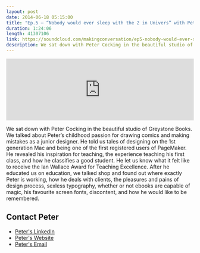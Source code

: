 ```yaml
---
layout: post
date: 2014-06-18 05:15:00
title: "Ep.5 – “Nobody would ever sleep with the 2 in Univers” with Peter Cocking of PeterCo Design"
duration: 1:24:06
length: 41307106
link: https://soundcloud.com/makingconversation/ep5-nobody-would-ever-sleep-with-the-2-in-univers-with-peter-cocking-of-peterco-design
description: We sat down with Peter Cocking in the beautiful studio of Greystone Books. We talked about Peter’s childhood, his early years as a designer, teaching, winning awards, screen fonts, and discontent.
---
```


<iframe width="100%" height="166" scrolling="no" frameborder="no" src="https://w.soundcloud.com/player/?url=https%3A//api.soundcloud.com/tracks/154906856&amp;color=ff5959&amp;auto_play=false&amp;hide_related=false&amp;show_artwork=true&amp;show_comments=true&amp;show_user=true&amp;show_reposts=false"></iframe>

We sat down with Peter Cocking in the beautiful studio of Greystone Books. We talked about Peter’s childhood passion for drawing comics and making mistakes as a junior designer. He told us tales of designing on the 1st generation Mac and being one of the first registered users of PageMaker. He revealed his inspiration for teaching, the experience teaching his first class, and how he classifies a good student. He let us know what it felt like to receive the Ian Wallace Award for Teaching Excellence. After he educated us on education, we talked shop and found out where exactly Peter is working, how he deals with clients, the pleasures and pains of design process, sexless typography, whether or not ebooks are capable of magic, his favourite screen fonts, discontent, and how he would like to be remembered.
  
## Contact Peter
- [Peter's LinkedIn](https://www.linkedin.com/in/peterco)
- [Peter's Website](http://www.petercodesign.com/)
- <a href="mailto:cockingp@ecuad.ca">Peter's Email</a>